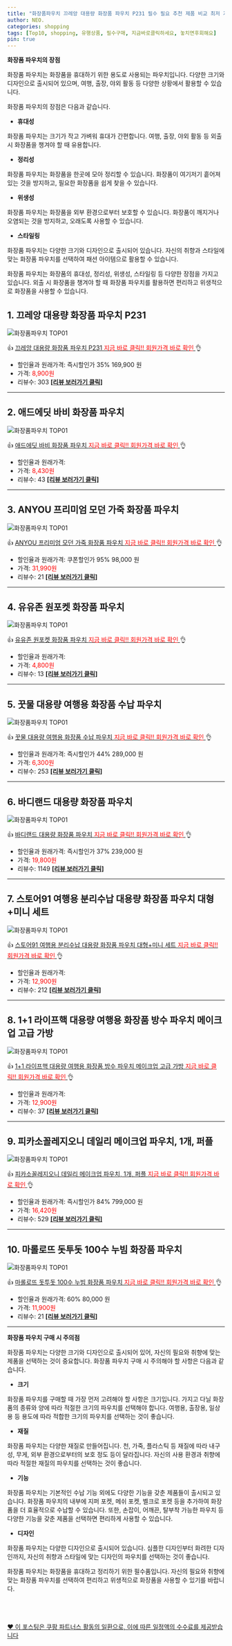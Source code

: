 ```yaml
---
title: "화장품파우치 끄레앙 대용량 화장품 파우치 P231 필수 필요 추천 제품 비교 최저 가격 비교 장점 구매 후기 구매평"
author: NEO.
categories: shopping
tags: [Top10, shopping, 유행상품, 필수구매, 지금바로클릭하세요, 놓치면후회해요]
pin: true
---
```

**화장품 파우치의 장점**

화장품 파우치는 화장품을 휴대하기 위한 용도로 사용되는 파우치입니다. 다양한 크기와 디자인으로 출시되어 있으며, 여행, 출장, 야외 활동 등 다양한 상황에서 활용할 수 있습니다.

화장품 파우치의 장점은 다음과 같습니다.

* **휴대성**

화장품 파우치는 크기가 작고 가벼워 휴대가 간편합니다. 여행, 출장, 야외 활동 등 외출 시 화장품을 챙겨야 할 때 유용합니다.

* **정리성**

화장품 파우치는 화장품을 한곳에 모아 정리할 수 있습니다. 화장품이 여기저기 흩어져 있는 것을 방지하고, 필요한 화장품을 쉽게 찾을 수 있습니다.

* **위생성**

화장품 파우치는 화장품을 외부 환경으로부터 보호할 수 있습니다. 화장품이 깨지거나 오염되는 것을 방지하고, 오래도록 사용할 수 있습니다.

* **스타일링**

화장품 파우치는 다양한 크기와 디자인으로 출시되어 있습니다. 자신의 취향과 스타일에 맞는 화장품 파우치를 선택하여 패션 아이템으로 활용할 수 있습니다.

화장품 파우치는 화장품의 휴대성, 정리성, 위생성, 스타일링 등 다양한 장점을 가지고 있습니다. 외출 시 화장품을 챙겨야 할 때 화장품 파우치를 활용하면 편리하고 위생적으로 화장품을 사용할 수 있습니다.

   

## 1. 끄레앙 대용량 화장품 파우치 P231

![화장품파우치 TOP01](https://thumbnail10.coupangcdn.com/thumbnails/remote/490x490ex/image/retail/images/8339493229067968-2b69fb81-2f08-439b-acc7-5a738163c4b4.jpg)


👍 [끄레앙 대용량 화장품 파우치 P231 <font color=red> 지금 바로 클릭!! 회원가격 바로 확인 </font> ](https://link.coupang.com/re/AFFSDP?lptag=AF3617701&subid=GithubCoopas&pageKey=7201569045&traceid=V0-153&itemId=18204696347&vendorItemId=85353037235) 👌 


- 할인율과 원래가격: 즉시할인가 35%  169,900   원
- 가격: <span style='color:red'>8,900원</span>
- 리뷰수: 303  [**[리뷰 보러가기 클릭]**](https://link.coupang.com/re/AFFSDP?lptag=AF3617701&subid=GithubCoopas&pageKey=7201569045&traceid=V0-153&itemId=18204696347&vendorItemId=85353037235)

---


   

## 2. 애드에딧 바비 화장품 파우치

![화장품파우치 TOP01](https://thumbnail8.coupangcdn.com/thumbnails/remote/490x490ex/image/retail/images/707184001231184-7f25b8dd-cb35-4dd7-acec-dadc5801b01b.jpg)


👍 [애드에딧 바비 화장품 파우치 <font color=red> 지금 바로 클릭!! 회원가격 바로 확인 </font> ](https://link.coupang.com/re/AFFSDP?lptag=AF3617701&subid=GithubCoopas&pageKey=56400188&traceid=V0-153&itemId=195210903&vendorItemId=5510315587) 👌 


- 할인율과 원래가격: 
- 가격: <span style='color:red'>8,430원</span>
- 리뷰수: 43  [**[리뷰 보러가기 클릭]**](https://link.coupang.com/re/AFFSDP?lptag=AF3617701&subid=GithubCoopas&pageKey=56400188&traceid=V0-153&itemId=195210903&vendorItemId=5510315587)

---


   

## 3. ANYOU 프리미엄 모던 가죽 화장품 파우치

![화장품파우치 TOP01](https://thumbnail8.coupangcdn.com/thumbnails/remote/490x490ex/image/vendor_inventory/894b/9e9a6dc0f807e1ef73d698462cf8cf87f032e0d5dc80bb3e863b4fd488a7.jpg)


👍 [ANYOU 프리미엄 모던 가죽 화장품 파우치 <font color=red> 지금 바로 클릭!! 회원가격 바로 확인 </font> ](https://link.coupang.com/re/AFFSDP?lptag=AF3617701&subid=GithubCoopas&pageKey=6905988097&traceid=V0-153&itemId=16625230440&vendorItemId=83809750136) 👌 


- 할인율과 원래가격: 쿠폰할인가 95%  98,000   원
- 가격: <span style='color:red'>31,990원</span>
- 리뷰수: 21  [**[리뷰 보러가기 클릭]**](https://link.coupang.com/re/AFFSDP?lptag=AF3617701&subid=GithubCoopas&pageKey=6905988097&traceid=V0-153&itemId=16625230440&vendorItemId=83809750136)

---


   

## 4. 유유존 원포켓 화장품 파우치

![화장품파우치 TOP01](https://thumbnail10.coupangcdn.com/thumbnails/remote/490x490ex/image/retail/images/2021/06/10/11/7/efe64a4d-60ca-4aae-8a2e-fdda4b20a302.jpg)


👍 [유유존 원포켓 화장품 파우치 <font color=red> 지금 바로 클릭!! 회원가격 바로 확인 </font> ](https://link.coupang.com/re/AFFSDP?lptag=AF3617701&subid=GithubCoopas&pageKey=5653458613&traceid=V0-153&itemId=9258545000&vendorItemId=76544130815) 👌 


- 할인율과 원래가격: 
- 가격: <span style='color:red'>4,800원</span>
- 리뷰수: 13  [**[리뷰 보러가기 클릭]**](https://link.coupang.com/re/AFFSDP?lptag=AF3617701&subid=GithubCoopas&pageKey=5653458613&traceid=V0-153&itemId=9258545000&vendorItemId=76544130815)

---


   

## 5. 꿋물 대용량 여행용 화장품 수납 파우치

![화장품파우치 TOP01](https://thumbnail10.coupangcdn.com/thumbnails/remote/490x490ex/image/vendor_inventory/a4d6/ce51e8d9c6acf7929dea4997573b5035f945240e55cdc3993e1f850b6365.jpg)


👍 [꿋물 대용량 여행용 화장품 수납 파우치 <font color=red> 지금 바로 클릭!! 회원가격 바로 확인 </font> ](https://link.coupang.com/re/AFFSDP?lptag=AF3617701&subid=GithubCoopas&pageKey=7644628928&traceid=V0-153&itemId=20323641234&vendorItemId=87440203664) 👌 


- 할인율과 원래가격: 즉시할인가 44%  289,000   원
- 가격: <span style='color:red'>6,300원</span>
- 리뷰수: 253  [**[리뷰 보러가기 클릭]**](https://link.coupang.com/re/AFFSDP?lptag=AF3617701&subid=GithubCoopas&pageKey=7644628928&traceid=V0-153&itemId=20323641234&vendorItemId=87440203664)

---


   

## 6. 바디랜드 대용량 화장품 파우치

![화장품파우치 TOP01](https://thumbnail6.coupangcdn.com/thumbnails/remote/490x490ex/image/vendor_inventory/149e/1bef281fca3bb35ec4713df3c29f850ff8fe2172a3f20b499d3024612a4a.jpg)


👍 [바디랜드 대용량 화장품 파우치 <font color=red> 지금 바로 클릭!! 회원가격 바로 확인 </font> ](https://link.coupang.com/re/AFFSDP?lptag=AF3617701&subid=GithubCoopas&pageKey=7659320115&traceid=V0-153&itemId=20401567607&vendorItemId=87483971345) 👌 


- 할인율과 원래가격: 즉시할인가 37%  239,000   원
- 가격: <span style='color:red'>19,800원</span>
- 리뷰수: 1149  [**[리뷰 보러가기 클릭]**](https://link.coupang.com/re/AFFSDP?lptag=AF3617701&subid=GithubCoopas&pageKey=7659320115&traceid=V0-153&itemId=20401567607&vendorItemId=87483971345)

---


   

## 7. 스토어91 여행용 분리수납 대용량 화장품 파우치 대형+미니 세트

![화장품파우치 TOP01](https://thumbnail8.coupangcdn.com/thumbnails/remote/490x490ex/image/vendor_inventory/f4eb/2caa64f9c52d004a8fbf91318c1c429e9ee2fdc10755f4f449c88c948bac.jpg)


👍 [스토어91 여행용 분리수납 대용량 화장품 파우치 대형+미니 세트 <font color=red> 지금 바로 클릭!! 회원가격 바로 확인 </font> ](https://link.coupang.com/re/AFFSDP?lptag=AF3617701&subid=GithubCoopas&pageKey=7240751148&traceid=V0-153&itemId=18396831333&vendorItemId=86078746324) 👌 


- 할인율과 원래가격: 
- 가격: <span style='color:red'>12,900원</span>
- 리뷰수: 212  [**[리뷰 보러가기 클릭]**](https://link.coupang.com/re/AFFSDP?lptag=AF3617701&subid=GithubCoopas&pageKey=7240751148&traceid=V0-153&itemId=18396831333&vendorItemId=86078746324)

---


   

## 8. 1+1 라이프핵 대용량 여행용 화장품 방수 파우치 메이크업 고급 가방

![화장품파우치 TOP01](https://thumbnail6.coupangcdn.com/thumbnails/remote/490x490ex/image/vendor_inventory/9cd9/6d539e10f5ffda7b076f256593bb72203198ec26dbb333bc011ea80252e7.jpg)


👍 [1+1 라이프핵 대용량 여행용 화장품 방수 파우치 메이크업 고급 가방 <font color=red> 지금 바로 클릭!! 회원가격 바로 확인 </font> ](https://link.coupang.com/re/AFFSDP?lptag=AF3617701&subid=GithubCoopas&pageKey=7686043039&traceid=V0-153&itemId=20540628936&vendorItemId=87617219734) 👌 


- 할인율과 원래가격: 
- 가격: <span style='color:red'>12,900원</span>
- 리뷰수: 37  [**[리뷰 보러가기 클릭]**](https://link.coupang.com/re/AFFSDP?lptag=AF3617701&subid=GithubCoopas&pageKey=7686043039&traceid=V0-153&itemId=20540628936&vendorItemId=87617219734)

---


   

## 9. 피카소꼴레지오니 데일리 메이크업 파우치, 1개, 퍼플

![화장품파우치 TOP01](https://thumbnail7.coupangcdn.com/thumbnails/remote/490x490ex/image/retail/images/2172595038496549-c39ca926-8bc4-460d-88b3-269aa92d5268.jpg)


👍 [피카소꼴레지오니 데일리 메이크업 파우치, 1개, 퍼플 <font color=red> 지금 바로 클릭!! 회원가격 바로 확인 </font> ](https://link.coupang.com/re/AFFSDP?lptag=AF3617701&subid=GithubCoopas&pageKey=6776414252&traceid=V0-153&itemId=15923828501&vendorItemId=83131074929) 👌 


- 할인율과 원래가격: 즉시할인가 84%  799,000   원
- 가격: <span style='color:red'>16,420원</span>
- 리뷰수: 529  [**[리뷰 보러가기 클릭]**](https://link.coupang.com/re/AFFSDP?lptag=AF3617701&subid=GithubCoopas&pageKey=6776414252&traceid=V0-153&itemId=15923828501&vendorItemId=83131074929)

---


   

## 10. 마롤로뜨 돗투돗 100수 누빔 화장품 파우치

![화장품파우치 TOP01](https://thumbnail6.coupangcdn.com/thumbnails/remote/490x490ex/image/vendor_inventory/5355/2e3b9747ce9da4b5ef7494d958227b4f94f7c70981554d930e606536171c.jpg)


👍 [마롤로뜨 돗투돗 100수 누빔 화장품 파우치 <font color=red> 지금 바로 클릭!! 회원가격 바로 확인 </font> ](https://link.coupang.com/re/AFFSDP?lptag=AF3617701&subid=GithubCoopas&pageKey=7488696953&traceid=V0-153&itemId=19577663900&vendorItemId=87711916209) 👌 


- 할인율과 원래가격: 60%  80,000   원
- 가격: <span style='color:red'>11,900원</span>
- 리뷰수: 21  [**[리뷰 보러가기 클릭]**](https://link.coupang.com/re/AFFSDP?lptag=AF3617701&subid=GithubCoopas&pageKey=7488696953&traceid=V0-153&itemId=19577663900&vendorItemId=87711916209)

---
**화장품 파우치 구매 시 주의점**

화장품 파우치는 다양한 크기와 디자인으로 출시되어 있어, 자신의 필요와 취향에 맞는 제품을 선택하는 것이 중요합니다. 화장품 파우치 구매 시 주의해야 할 사항은 다음과 같습니다.

* **크기**

화장품 파우치를 구매할 때 가장 먼저 고려해야 할 사항은 크기입니다. 가지고 다닐 화장품의 종류와 양에 따라 적절한 크기의 파우치를 선택해야 합니다. 여행용, 출장용, 일상용 등 용도에 따라 적합한 크기의 파우치를 선택하는 것이 좋습니다.

* **재질**

화장품 파우치는 다양한 재질로 만들어집니다. 천, 가죽, 플라스틱 등 재질에 따라 내구성, 무게, 외부 환경으로부터의 보호 정도 등이 달라집니다. 자신의 사용 환경과 취향에 따라 적절한 재질의 파우치를 선택하는 것이 좋습니다.

* **기능**

화장품 파우치는 기본적인 수납 기능 외에도 다양한 기능을 갖춘 제품들이 출시되고 있습니다. 화장품 파우치의 내부에 지퍼 포켓, 메쉬 포켓, 벨크로 포켓 등을 추가하여 화장품을 더 효율적으로 수납할 수 있습니다. 또한, 손잡이, 어깨끈, 탈부착 가능한 파우치 등 다양한 기능을 갖춘 제품을 선택하면 편리하게 사용할 수 있습니다.

* **디자인**

화장품 파우치는 다양한 디자인으로 출시되어 있습니다. 심플한 디자인부터 화려한 디자인까지, 자신의 취향과 스타일에 맞는 디자인의 파우치를 선택하는 것이 좋습니다.

화장품 파우치는 화장품을 휴대하고 정리하기 위한 필수품입니다. 자신의 필요와 취향에 맞는 화장품 파우치를 선택하여 편리하고 위생적으로 화장품을 사용할 수 있기를 바랍니다.<br><br><br><br><br> [ ❤  이 포스팅은 쿠팡 파트너스 활동의 일환으로, 이에 따른 일정액의 수수료를 제공받습니다](https://link.coupang.com/a/bcEFyh)